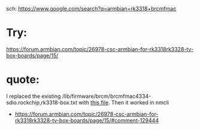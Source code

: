 sch: https://www.google.com/search?q=armbian+rk3318+brcmfmac

# Try:
https://forum.armbian.com/topic/26978-csc-armbian-for-rk3318rk3328-tv-box-boards/page/15/

# quote:
I replaced the existing /lib/firmware/brcm/brcmfmac4334-sdio.rockchip,rk3318-box.txt with [this file](https://raw.githubusercontent.com/armbian/firmware/master/brcm/brcmfmac4334-sdio.rockchip%2Crk3318-box.txt). Then it worked in nmcli
- https://forum.armbian.com/topic/26978-csc-armbian-for-rk3318rk3328-tv-box-boards/page/15/#comment-129444

